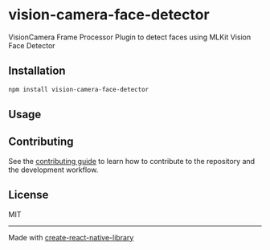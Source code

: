 # vision-camera-face-detector

VisionCamera Frame Processor Plugin to detect faces using MLKit Vision Face Detector

## Installation

```sh
npm install vision-camera-face-detector
```

## Usage



## Contributing

See the [contributing guide](CONTRIBUTING.md) to learn how to contribute to the repository and the development workflow.

## License

MIT

---

Made with [create-react-native-library](https://github.com/callstack/react-native-builder-bob)
